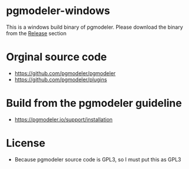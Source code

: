 # pgmodeler-windows
This is a windows build binary of pgmodeler. Please download the binary from the [Release](https://github.com/nkb84/pgmodeler-windows/releases) section

# Orginal source code
- https://github.com/pgmodeler/pgmodeler
- https://github.com/pgmodeler/plugins

# Build from the pgmodeler guideline
- https://pgmodeler.io/support/installation

# License
- Because pgmodeler source code is GPL3, so I must put this as GPL3
